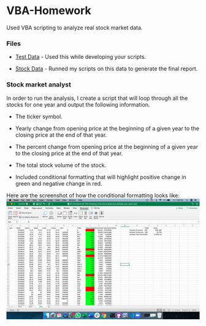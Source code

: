# VBA-Homework
Used VBA scripting to analyze real stock market data. 

### Files

* [Test Data](Resources/alphabetical_testing.xlsx) - Used this while developing your scripts.

* [Stock Data](Resources/Multiple_year_stock_data.xlsx) - Runned my scripts on this data to generate the final report.

### Stock market analyst


In order to run the analysis, I create a script that will loop through all the stocks for one year and output the following information.

  * The ticker symbol.

  * Yearly change from opening price at the beginning of a given year to the closing price at the end of that year.

  * The percent change from opening price at the beginning of a given year to the closing price at the end of that year.

  * The total stock volume of the stock.

  * Included conditional formatting that will highlight positive change in green and negative change in red.
 
 Here are the screenshot of how the conditional formatting looks like:
 ![image1](2014_Result_Screenshot.png)

